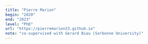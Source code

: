 ```yaml
---
title: "Pierre Marion"
begin: "2020"
end: "2023"
level: "PhD"
url: "https://pierremarion23.github.io"
note: "co-supervised with Gerard Biau (Sorbonne University)"
---
```

